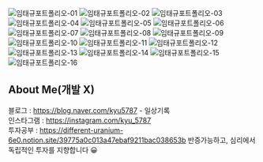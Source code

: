 ![임태규포트폴리오-01](https://user-images.githubusercontent.com/78799904/188541562-a3c587da-a0e7-47a6-a7a7-8fe5523332c3.png)
![임태규포트폴리오-02](https://user-images.githubusercontent.com/78799904/188536396-2b189ffb-c3cd-4c95-a08c-76ea72599edc.png)
![임태규포트폴리오-03](https://user-images.githubusercontent.com/78799904/188536398-b44a4c89-d1cb-4c8f-8a5d-02b416028b08.png)
![임태규포트폴리오-04](https://user-images.githubusercontent.com/78799904/188536400-efeba68e-b9a1-4efc-84f8-f3e664ae4533.png)
![임태규포트폴리오-05](https://user-images.githubusercontent.com/78799904/188536403-73d7d444-e962-4b67-a19a-711befedb0b0.png)
![임태규포트폴리오-06](https://user-images.githubusercontent.com/78799904/188536405-74fd0243-3af5-4e36-8818-acb17bedb368.png)
![임태규포트폴리오-07](https://user-images.githubusercontent.com/78799904/188536406-12a1ba8a-a3a1-4197-a589-176895e19635.png)
![임태규포트폴리오-08](https://user-images.githubusercontent.com/78799904/188536409-de37e015-6d53-4693-a5a8-b9d59b942ca5.png)
![임태규포트폴리오-09](https://user-images.githubusercontent.com/78799904/188536414-61d578ac-4cb7-4f3a-b446-bb6e0dd9145f.png)
![임태규포트폴리오-10](https://user-images.githubusercontent.com/78799904/188536415-9747f27b-6e4f-4f41-a027-9d62b9f07278.png)
![임태규포트폴리오-11](https://user-images.githubusercontent.com/78799904/188536417-f56e7f45-00d7-48e9-88b9-98821171278a.png)
![임태규포트폴리오-12](https://user-images.githubusercontent.com/78799904/188536418-a6f1b6ca-3d41-4673-821d-ebcf311533c6.png)
![임태규포트폴리오-13](https://user-images.githubusercontent.com/78799904/188536420-0fe20946-0f85-4a00-95a1-7151beeb63dc.png)
![임태규포트폴리오-14](https://user-images.githubusercontent.com/78799904/188536422-b002b662-71c7-45d7-b328-0fc335199947.png)
![임태규포트폴리오-15](https://user-images.githubusercontent.com/78799904/188536424-fd0e3861-d9ec-4998-ad3d-f8859343a312.png)
![임태규포트폴리오-16](https://user-images.githubusercontent.com/78799904/188536425-4322d62b-15d9-42a6-b61e-5de98cfa9fd9.png)

## About Me(개발 X)
블로그 : https://blog.naver.com/kyu5787 - 일상기록  
인스타그램 : https://instagram.com/kyu_5787  
투자공부 : https://different-uranium-6e0.notion.site/39775a0c013a47ebaf9211bac038653b 
반증가능하고, 심리에서 독립적인 투자를 지향합니다 😀
